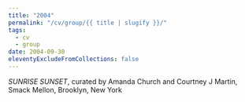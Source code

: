 ```yaml
---
title: "2004"
permalink: "/cv/group/{{ title | slugify }}/"
tags:
  - cv
  - group
date: 2004-09-30
eleventyExcludeFromCollections: false
---
```


<em>SUNRISE SUNSET</em>, curated by Amanda Church and Courtney J Martin, Smack Mellon, Brooklyn, New York 
